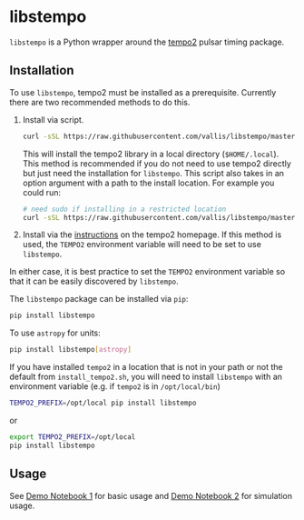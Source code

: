 # libstempo

`libstempo` is a Python wrapper around the [tempo2](https://bitbucket.org/psrsoft/tempo2/src/master/) pulsar timing package.


## Installation

To use `libstempo`, tempo2 must be installed as a prerequisite. Currently there are two recommended methods to do this.

1. Install via script. 
    ```bash
    curl -sSL https://raw.githubusercontent.com/vallis/libstempo/master/install_tempo2.sh | sh
    ```
    This will install the tempo2 library in a local directory (`$HOME/.local`). This method is recommended if you do not need to use tempo2 directly but just need the installation for `libstempo`.
    This script also takes in an option argument with a path to the
    install location. For example you could run:
    ```bash
    # need sudo if installing in a restricted location
    curl -sSL https://raw.githubusercontent.com/vallis/libstempo/master/install_tempo2.sh /usr/local | sudo sh -
    ``` 
2. Install via the [instructions](https://bitbucket.org/psrsoft/tempo2/src/master/README.md) on the tempo2 homepage. If this method is used, the `TEMPO2` environment variable will need to be set to use `libstempo`.

In either case, it is best practice to set the `TEMPO2` environment
variable so that it can be easily discovered by `libstempo`.

The `libstempo` package can be installed via `pip`:
```bash
pip install libstempo
```

To use `astropy` for units:
```bash
pip install libstempo[astropy]
```

If you have installed `tempo2` in a location that is not in your path or not the default from `install_tempo2.sh`, you will need to install 
`libstempo` with an environment variable (e.g. if `tempo2` is in `/opt/local/bin`)
```bash
TEMPO2_PREFIX=/opt/local pip install libstempo
```
or
```bash
export TEMPO2_PREFIX=/opt/local
pip install libstempo
```

## Usage

See [Demo Notebook 1](https://github.com/vallis/libstempo/blob/master/demo/libstempo-demo.ipynb) for basic usage and [Demo Notebook 2](https://github.com/vallis/libstempo/blob/master/demo/libstempo-toasim-demo.ipynb) for simulation usage.
